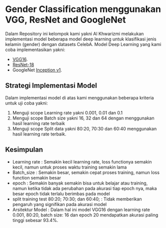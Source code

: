# Gender Classification menggunakan VGG, ResNet and GoogleNet
Dalam Repository ini kelompok kami yakni Al Khwarizmi melakukan implementasi model beberapa model deep learning untuk klasifikasi jenis kelamin (gender) dengan datasets CelebA. Model Deep Learning yang kami coba implementasikan yakni:
- [VGG16](https://github.com/mohammadfikrinursyahbani/FaceClassificationByGender/blob/main/fix_face_classification.ipynb).
- [ResNet-18](https://github.com/mohammadfikrinursyahbani/FaceClassificationByGender/blob/main/fix_face_classification.ipynb)
- GoogleNet [Inception v1](https://github.com/mohammadfikrinursyahbani/FaceClassificationByGender/blob/main/fix_face_classification.ipynb).

## Strategi Implementasi Model
Dalam implementasi model di atas kami menggunakan beberapa kriteria untuk uji coba yakni:
1. Menguji scope Learning rate yakni 0.001, 0.01 dan 0.1
2. Menguji scope Batch size yakni 16, 32 dan 64 dengan menggunakan hasil learning rate terbaik
3. Menguji scope  Split data yakni 80:20, 70:30 dan 60:40 menggunakan hasil learning rate terbaik.

## Kesimpulan
- Learning rate : Semakin kecil learning rate, loss functionya semakin kecil, namun untuk proses waktu training semakin lama
- Batch_size : Semakin besar, semakin cepat proses training, namun loss function semakin besar
- epoch : Semakin banyak semakin bisa untuk belajar atau training, namun ketika tidak ada perubahan pada akurasi tiap epoch nya, maka besar epoch tidak terlalu berimbas pada model
- split training test 80:20; 70:30; dan 60:40; : Tidak memberikan pengaruh yang signifikan pada akurasi model
- Arsitektur Model : Dalam hal ini model VGG16 dengan learning rate 0.001, 80:20, batch size: 16 dan epoch 20 mendapatkan akurasi paling tinggi sebesar 93.4%.
